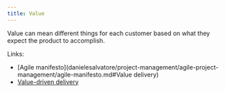 ```yaml
---
title: Value
---
```

Value can mean different things for each customer based on what they expect the product to accomplish. 

Links:
- [Agile manifesto](danielesalvatore/project-management/agile-project-management/agile-manifesto.md#Value delivery)
- [Value-driven delivery](danielesalvatore/project-management/agile-project-management/applying-agile/value-driven-delivery.md)